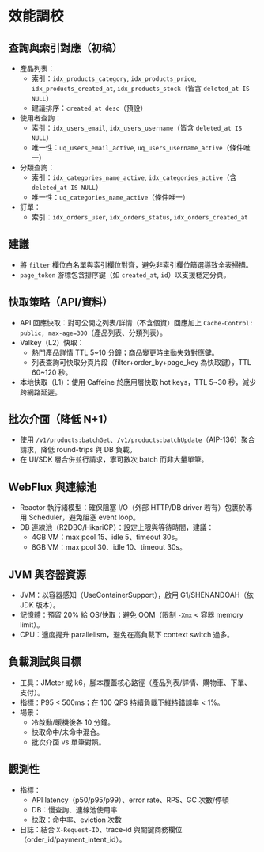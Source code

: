 # 效能調校

## 查詢與索引對應（初稿）
- 產品列表：
  - 索引：`idx_products_category`, `idx_products_price`, `idx_products_created_at`, `idx_products_stock`（皆含 `deleted_at IS NULL`）
  - 建議排序：`created_at desc`（預設）
- 使用者查詢：
  - 索引：`idx_users_email`, `idx_users_username`（皆含 `deleted_at IS NULL`）
  - 唯一性：`uq_users_email_active`, `uq_users_username_active`（條件唯一）
- 分類查詢：
  - 索引：`idx_categories_name_active`, `idx_categories_active`（含 `deleted_at IS NULL`）
  - 唯一性：`uq_categories_name_active`（條件唯一）
- 訂單：
  - 索引：`idx_orders_user`, `idx_orders_status`, `idx_orders_created_at`

## 建議
- 將 `filter` 欄位白名單與索引欄位對齊，避免非索引欄位篩選導致全表掃描。
- `page_token` 游標包含排序鍵（如 `created_at`, `id`）以支援穩定分頁。

## 快取策略（API/資料）
- API 回應快取：對可公開之列表/詳情（不含個資）回應加上 `Cache-Control: public, max-age=300`（產品列表、分類列表）。
- Valkey（L2）快取：
  - 熱門產品詳情 TTL 5~10 分鐘；商品變更時主動失效對應鍵。
  - 列表查詢可快取分頁片段（filter+order_by+page_key 為快取鍵），TTL 60~120 秒。
- 本地快取（L1）：使用 Caffeine 於應用層快取 hot keys，TTL 5~30 秒，減少跨網路延遲。

## 批次介面（降低 N+1）
- 使用 `/v1/products:batchGet`、`/v1/products:batchUpdate`（AIP-136）聚合請求，降低 round-trips 與 DB 負載。
- 在 UI/SDK 層合併並行請求，寧可數次 batch 而非大量單筆。

## WebFlux 與連線池
- Reactor 執行緒模型：確保阻塞 I/O（外部 HTTP/DB driver 若有）包裹於專用 Scheduler，避免阻塞 event loop。
- DB 連線池（R2DBC/HikariCP）：設定上限與等待時間，建議：
  - 4GB VM：max pool 15、idle 5、timeout 30s。
  - 8GB VM：max pool 30、idle 10、timeout 30s。

## JVM 與容器資源
- JVM：以容器感知（UseContainerSupport），啟用 G1/SHENANDOAH（依 JDK 版本）。
- 記憶體：預留 20% 給 OS/快取；避免 OOM（限制 `-Xmx` < 容器 memory limit）。
- CPU：適度提升 parallelism，避免在高負載下 context switch 過多。

## 負載測試與目標
- 工具：JMeter 或 k6，腳本覆蓋核心路徑（產品列表/詳情、購物車、下單、支付）。
- 指標：P95 < 500ms；在 100 QPS 持續負載下維持錯誤率 < 1%。
- 場景：
  - 冷啟動/暖機後各 10 分鐘。
  - 快取命中/未命中混合。
  - 批次介面 vs 單筆對照。

## 觀測性
- 指標：
  - API latency（p50/p95/p99）、error rate、RPS、GC 次數/停頓
  - DB：慢查詢、連線池使用率
  - 快取：命中率、eviction 次數
- 日誌：結合 `X-Request-ID`、trace-id 與關鍵商務欄位（order_id/payment_intent_id）。
